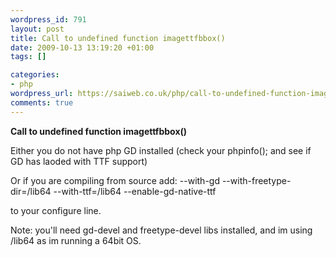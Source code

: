 ```yaml
--- 
wordpress_id: 791
layout: post
title: Call to undefined function imagettfbbox()
date: 2009-10-13 13:19:20 +01:00
tags: []

categories: 
- php
wordpress_url: https://saiweb.co.uk/php/call-to-undefined-function-imagettfbbox
comments: true
---
```

<strong>Call to undefined function imagettfbbox()</strong>

Either you do not have php GD installed (check your phpinfo(); and see if GD has laoded with TTF support)

Or if you are compiling from source add: --with-gd  --with-freetype-dir=/lib64 --with-ttf=/lib64 --enable-gd-native-ttf

 to your configure line.

Note: you'll need gd-devel and freetype-devel libs installed, and im using /lib64 as im running a 64bit OS.
